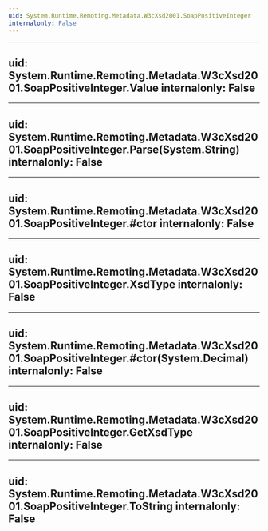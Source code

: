 ```yaml
---
uid: System.Runtime.Remoting.Metadata.W3cXsd2001.SoapPositiveInteger
internalonly: False
---
```


---
uid: System.Runtime.Remoting.Metadata.W3cXsd2001.SoapPositiveInteger.Value
internalonly: False
---

---
uid: System.Runtime.Remoting.Metadata.W3cXsd2001.SoapPositiveInteger.Parse(System.String)
internalonly: False
---

---
uid: System.Runtime.Remoting.Metadata.W3cXsd2001.SoapPositiveInteger.#ctor
internalonly: False
---

---
uid: System.Runtime.Remoting.Metadata.W3cXsd2001.SoapPositiveInteger.XsdType
internalonly: False
---

---
uid: System.Runtime.Remoting.Metadata.W3cXsd2001.SoapPositiveInteger.#ctor(System.Decimal)
internalonly: False
---

---
uid: System.Runtime.Remoting.Metadata.W3cXsd2001.SoapPositiveInteger.GetXsdType
internalonly: False
---

---
uid: System.Runtime.Remoting.Metadata.W3cXsd2001.SoapPositiveInteger.ToString
internalonly: False
---
